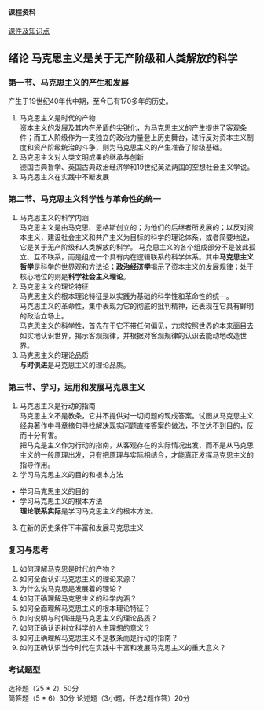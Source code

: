 #### 课程资料
[课件及知识点](https://pan.baidu.com/s/1uaHCfeIfNz8ex_iZJdk-TQ?pwd=2023)

## 绪论 马克思主义是关于无产阶级和人类解放的科学
### 第一节、马克思主义的产生和发展
产生于19世纪40年代中期，至今已有170多年的历史。
1. 马克思主义是时代的产物  
    资本主义的发展及其内在矛盾的尖锐化，为马克思主义的产生提供了客观条件；而工人阶级作为一支独立的政治力量登上历史舞台，进行反对资本主义制度和资产阶级统治的斗争，则为马克思主义的产生准备了阶级基础。
2. 马克思主义对人类文明成果的继承与创新  
    德国古典哲学、英国古典政治经济学和19世纪英法两国的空想社会主义学说。
3. 马克思主义在实践中不断发展
### 第二节、马克思主义科学性与革命性的统一
1. 马克思主义的科学内涵  
    马克思主义是由马克思、恩格斯创立的；为他们的后继者所发展的；以反对资本主义，建设社会主义和共产主义为目标的科学的理论体系，或者简要地说，它是关于无产阶级和人类解放的科学。
    马克思主义的各个组成部分不是彼此孤立、互不联系，而是组成一个具有内在逻辑联系的科学体系。其中**马克思主义哲学**是科学的世界观和方法论；**政治经济学**揭示了资本主义的发展规律；处于核心地位的则是**科学社会主义理论**。
2. 马克思主义的理论特征  
    马克思主义的根本理论特征是以实践为基础的科学性和革命性的统一。  
    马克思主义的革命性，集中表现为它的彻底的批判精神，还表现在它具有鲜明的政治立场上。  
    马克思主义的科学性，首先在于它不带任何偏见，力求按照世界的本来面目去如实地认识世界，揭示客观规律，并根据对客观规律的认识去能动地改造世界。
3. 马克思主义的理论品质  
    **与时俱进**是马克思主义的理论品质。
### 第三节、学习，运用和发展马克思主义
1. 马克思主义是行动的指南  
    马克思主义不是教条，它并不提供对一切问题的现成答案。试图从马克思主义经典著作中寻章摘句寻找解决现实问题直接答案的做法，不仅达不到目的，反而十分有害。   
    把马克是主义作为行动的指南，从客观存在的实际情况出发，而不是从马克思主义的一般原理出发，只有把原理与实际相结合，才能真正发挥马克思主义的指导作用。
2. 学习马克思主义的目的和根本方法
- 学习马克思主义的目的
- 学习马克思主义的根本方法  
**理论联系实际**是学习马克思主义的根本方法。
3. 在新的历史条件下丰富和发展马克思主义
### 复习与思考
1. 如何理解马克思是时代的产物？
2. 如何全面认识马克思主义的理论来源？
3. 为什么说马克思是发展着的理论？
4. 如何正确理解马克思主义的科学内涵？
5. 如何全面理解马克思主义的根本理论特征？
6. 如何说明与时俱进是马克思主义的理论品质？
7. 如何正确认识树立科学的人生理想的意义？
8. 如何正确理解马克思主义不是教条而是行动的指南？
10. 如何正确认识当今时代在实践中丰富和发展马克思主义的重大意义？
### 考试题型
选择题（25 * 2）50分  
简答题（5 * 6）30分
论述题（3小题，任选2题作答）20分